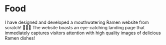 # Food
I have designed and developed a mouthwatering Ramen website from scratch! 🍜🧑‍💻  The website boasts an eye-catching landing page that immediately captures visitors attention with high quality images of delicious Ramen dishes!
